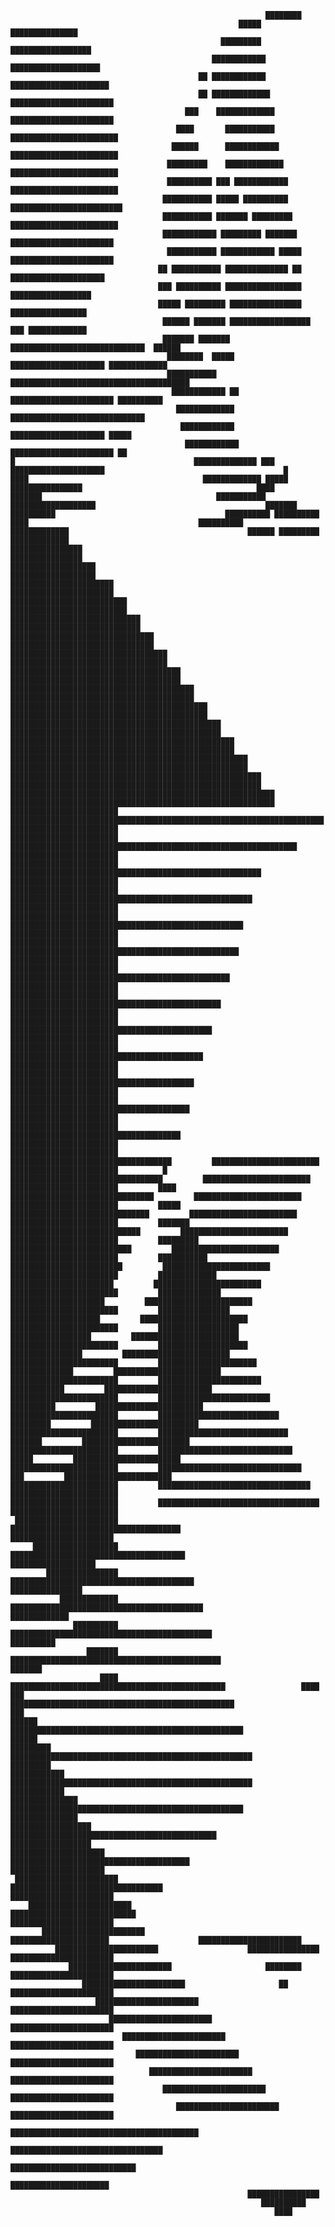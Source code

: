                                                                                                                                   
                                                                                                                                  
                                                             ████████                                                             
                                                       █████ ███████████████                                                      
                                                   █████████ ██████████████████                                                   
                                                 ████████████ ████████████████████                                                
                                              ██ ████████████ ██████████████████████                                              
                                              ██ █████████████ ███████████████████████                                            
                                           ███    █████████████ ███████████████████████                                           
                                         ████       ███████████ ████████████████████████                                          
                                        ██████      ████████████ ████████████████████████                                         
                                       █████████    █████████████ ████████████████████████                                        
                                       ██████████ ███ ████████████ ████████████████████████                                       
                                      ███████████ █████ ██████████ █████████████████████████                                      
                                      ███████████ ███████ █████████ ████████████████████████                                      
                                      ████████████ █████████ ███████ ███████████████████████                                      
                                       ███████████ ████████████ █████ ███████████████████████                                     
                                     ██ ███████████ ██████████████ ██   █████████████████████                                     
                                     ███ ██████████ █████████████████      ██████████████████                                     
                                     █████ █████████ ████████████████      █████████████████                                      
                                      ██████ ███████ ██████████████████    ███ █████████████                                      
                                      ███████ ███████ ██████████████████████████████  ██████                                      
                                       ████████  █████ █████████████████████ █████████████                                        
                                       ███████████ ████████████████████████████████████████                                       
                                        ████████████ ██ ███████████████████████ ██████████                                        
                                         █████████████     ██████████████████████████████                                         
                                          ████████████       █████████████████████ █████                                          
                                           ████████████      ███████████████████████ ██                                           
    █                                        ██████████████ ███ █████████████████████                                        █    
    ████                                       █████████████ █████ ████████████████                                       ████    
    ███████                                       ███████████ ███████████████████                                      ███████    
    ██████████                                      ██████████ ██████████ ████                                      ██████████    
    █████████████                                        ██████ █████████                                        █████████████    
    ████████████████                                                                                          ████████████████    
    ███████████████████                                                                                    ███████████████████    
    ███████████████████████                                                                            ███████████████████████    
    ██████████████████████████                                                                      ██████████████████████████    
    █████████████████████████████                                                                █████████████████████████████    
    ████████████████████████████████                                                          ████████████████████████████████    
    ███████████████████████████████████                                                    ███████████████████████████████████    
    ██████████████████████████████████████                                              ██████████████████████████████████████    
    █████████████████████████████████████████                                        █████████████████████████████████████████    
    ████████████████████████████████████████████                                  ████████████████████████████████████████████    
    ███████████████████████████████████████████████                            ███████████████████████████████████████████████    
    ██████████████████████████████████████████████████                      ██████████████████████████████████████████████████    
    █████████████████████████████████████████████████████                █████████████████████████████████████████████████████    
    ████████████████████████████████████████████████████████          ████████████████████████████████████████████████████████    
    ███████████████████████████████████████████████████████████    ███████████████████████████████████████████████████████████    
    ████████████████████████  ██████████████████████████████████████████████████████████████████████  ████████████████████████    
    ████████████████████████     ████████████████████████████████████████████████████████████████     ████████████████████████    
    ████████████████████████         ████████████████████████████████████████████████████████         ████████████████████████    
    ████████████████████████           ██████████████████████████████████████████████████████         ████████████████████████    
    ████████████████████████             ████████████████████████████████████████████████████         ████████████████████████    
    ████████████████████████              ███████████████████████████████████████████████████         ████████████████████████    
    ████████████████████████                █████████████████████████████████████████████████         ████████████████████████    
    ████████████████████████                  ███████████████████████████████████████████████         ████████████████████████    
    ████████████████████████                    █████████████████████████████████████████████         ████████████████████████    
    ████████████████████████                      ███████████████████████████████████████████         ████████████████████████    
    ████████████████████████                        █████████████████████████████████████████         ████████████████████████    
    ████████████████████████                         ████████████████████████████████████████         ████████████████████████    
    ████████████████████████                           ██████████████████████████████████████         ████████████████████████    
    ████████████████████████                             ████████████████████████████████████         ████████████████████████    
    ████████████████████████          █                    ██████████████████████████████████         ████████████████████████    
    ████████████████████████         ████                    ████████████████████████████████         ████████████████████████    
    ████████████████████████         █████                    ███████████████████████████████         ████████████████████████    
    ████████████████████████         ███████                    █████████████████████████████         ████████████████████████    
    ████████████████████████         █████████                    ███████████████████████████         ████████████████████████    
    ████████████████████████         ███████████                    █████████████████████████         ████████████████████████    
    ████████████████████████         █████████████                    ███████████████████████         ████████████████████████    
    ████████████████████████         ██████████████                     █████████████████████         ████████████████████████    
    ████████████████████████         ████████████████                    ████████████████████         ████████████████████████    
    ████████████████████████         ██████████████████                    ██████████████████         ████████████████████████    
    ████████████████████████         ████████████████████                    ████████████████         ████████████████████████    
    ████████████████████████         ██████████████████████                    ██████████████         ████████████████████████    
    ████████████████████████         ███████████████████████                     ████████████         ████████████████████████    
    ████████████████████████         █████████████████████████                     ██████████         ████████████████████████    
    ████████████████████████         ███████████████████████████                    █████████         ████████████████████████    
    ████████████████████████         █████████████████████████████                    ███████         ████████████████████████    
    ████████████████████████         ██████████████████████████████                     █████         ████████████████████████    
    ████████████████████████         ████████████████████████████████                     ███         ████████████████████████    
    ████████████████████████         ██████████████████████████████████                               ████████████████████████    
    ████████████████████████         ████████████████████████████████████                             ████████████████████████    
     ███████████████████████         ██████████████████████████████████████                           ███████████████████████     
         ███████████████████         ███████████████████████████████████████                          ███████████████████         
            ████████████████         █████████████████████████████████████████                        ████████████████            
               █████████████         ███████████████████████████████████████████                      █████████████               
                  ██████████         █████████████████████████████████████████████                    ██████████                  
                     ███████         ███████████████████████████████████████████████                  ███████                     
                        ████         ████████████████████████████████████████████████                 ████                        
    ███                              ██████████████████████████████████████████████████                                    ███    
    ██████                           ████████████████████████████████████████████████████                               ██████    
    █████████                        ██████████████████████████████████████████████████████                          █████████    
    ████████████                      ██████████████████████████████████████████████████████                      ████████████    
    ███████████████                    ████████████████████████████████████████████████████                    ███████████████    
    ██████████████████                    ██████████████████████████████████████████████                    ██████████████████    
    █████████████████████                    ████████████████████████████████████████                    █████████████████████    
     ███████████████████████                    ██████████████████████████████████                    ███████████████████████     
        ███████████████████████                    ████████████████████████████                    ███████████████████████        
           ███████████████████████                    ██████████████████████                    ███████████████████████           
              ███████████████████████                    ████████████████                    ███████████████████████              
                 ███████████████████████                     ████████                     ███████████████████████                 
                    ███████████████████████                     ██                     ███████████████████████                    
                       ███████████████████████                                      ███████████████████████                       
                          ███████████████████████                                ███████████████████████                          
                             ███████████████████████                          ███████████████████████                             
                                ███████████████████████                    ███████████████████████                                
                                   ███████████████████████              ███████████████████████                                   
                                      ███████████████████████        ███████████████████████                                      
                                         ███████████████████████  ███████████████████████                                         
                                            ██████████████████████████████████████████                                            
                                                ██████████████████████████████████                                                
                                                   ████████████████████████████                                                   
                                                      ██████████████████████                                                      
                                                         ████████████████                                                         
                                                            ██████████                                                            
                                                               ████                                                               
                                                                                                                                  
